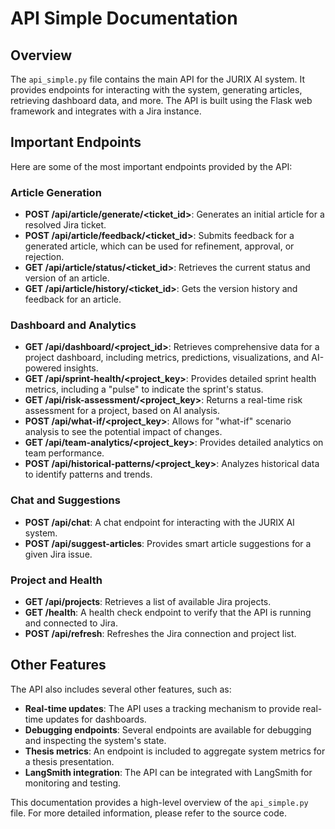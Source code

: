 # API Simple Documentation

## Overview

The `api_simple.py` file contains the main API for the JURIX AI system. It provides endpoints for interacting with the system, generating articles, retrieving dashboard data, and more. The API is built using the Flask web framework and integrates with a Jira instance.

## Important Endpoints

Here are some of the most important endpoints provided by the API:

### Article Generation

- **POST /api/article/generate/<ticket_id>**: Generates an initial article for a resolved Jira ticket.
- **POST /api/article/feedback/<ticket_id>**: Submits feedback for a generated article, which can be used for refinement, approval, or rejection.
- **GET /api/article/status/<ticket_id>**: Retrieves the current status and version of an article.
- **GET /api/article/history/<ticket_id>**: Gets the version history and feedback for an article.

### Dashboard and Analytics

- **GET /api/dashboard/<project_id>**: Retrieves comprehensive data for a project dashboard, including metrics, predictions, visualizations, and AI-powered insights.
- **GET /api/sprint-health/<project_key>**: Provides detailed sprint health metrics, including a "pulse" to indicate the sprint's status.
- **GET /api/risk-assessment/<project_key>**: Returns a real-time risk assessment for a project, based on AI analysis.
- **POST /api/what-if/<project_key>**: Allows for "what-if" scenario analysis to see the potential impact of changes.
- **GET /api/team-analytics/<project_key>**: Provides detailed analytics on team performance.
- **POST /api/historical-patterns/<project_key>**: Analyzes historical data to identify patterns and trends.

### Chat and Suggestions

- **POST /api/chat**: A chat endpoint for interacting with the JURIX AI system.
- **POST /api/suggest-articles**: Provides smart article suggestions for a given Jira issue.

### Project and Health

- **GET /api/projects**: Retrieves a list of available Jira projects.
- **GET /health**: A health check endpoint to verify that the API is running and connected to Jira.
- **POST /api/refresh**: Refreshes the Jira connection and project list.

## Other Features

The API also includes several other features, such as:

- **Real-time updates**: The API uses a tracking mechanism to provide real-time updates for dashboards.
- **Debugging endpoints**: Several endpoints are available for debugging and inspecting the system's state.
- **Thesis metrics**: An endpoint is included to aggregate system metrics for a thesis presentation.
- **LangSmith integration**: The API can be integrated with LangSmith for monitoring and testing.

This documentation provides a high-level overview of the `api_simple.py` file. For more detailed information, please refer to the source code.
